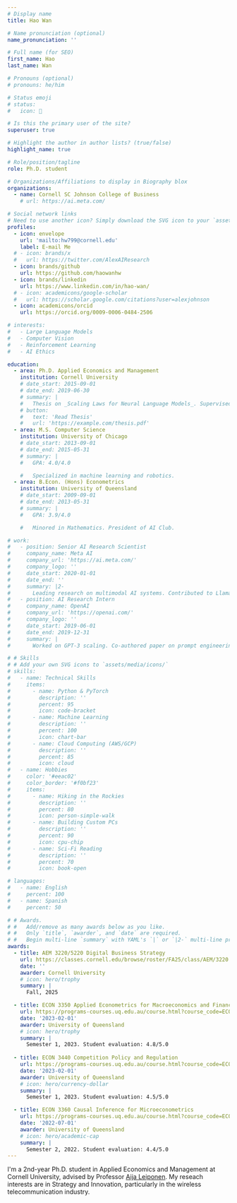 ```yaml
---
# Display name
title: Hao Wan

# Name pronunciation (optional)
name_pronunciation: ''

# Full name (for SEO)
first_name: Hao
last_name: Wan

# Pronouns (optional)
# pronouns: he/him

# Status emoji
# status:
#   icon: 🚀

# Is this the primary user of the site?
superuser: true

# Highlight the author in author lists? (true/false)
highlight_name: true

# Role/position/tagline
role: Ph.D. student

# Organizations/Affiliations to display in Biography blox
organizations:
  - name: Cornell SC Johnson College of Business
    # url: https://ai.meta.com/

# Social network links
# Need to use another icon? Simply download the SVG icon to your `assets/media/icons/` folder.
profiles:
  - icon: envelope
    url: 'mailto:hw799@cornell.edu'
    label: E-mail Me
  # - icon: brands/x
  #   url: https://twitter.com/AlexAIResearch
  - icon: brands/github
    url: https://github.com/haowanhw
  - icon: brands/linkedin
    url: https://www.linkedin.com/in/hao-wan/
  # - icon: academicons/google-scholar
  #   url: https://scholar.google.com/citations?user=alexjohnson
  - icon: academicons/orcid
    url: https://orcid.org/0009-0006-0484-2506

# interests:
#   - Large Language Models
#   - Computer Vision
#   - Reinforcement Learning
#   - AI Ethics

education:
  - area: Ph.D. Applied Economics and Management
    institution: Cornell University
    # date_start: 2015-09-01
    # date_end: 2019-06-30
    # summary: |
    #   Thesis on _Scaling Laws for Neural Language Models_. Supervised by Prof. Andrew Ng. Published 5 papers in NeurIPS and ICML, with 2 best paper awards.
    # button:
    #   text: 'Read Thesis'
    #   url: 'https://example.com/thesis.pdf'
  - area: M.S. Computer Science
    institution: University of Chicago
    # date_start: 2013-09-01
    # date_end: 2015-05-31
    # summary: |
    #   GPA: 4.0/4.0

    #   Specialized in machine learning and robotics.
  - area: B.Econ. (Hons) Econometrics
    institution: University of Queensland
    # date_start: 2009-09-01
    # date_end: 2013-05-31
    # summary: |
    #   GPA: 3.9/4.0

    #   Minored in Mathematics. President of AI Club.

# work:
#   - position: Senior AI Research Scientist
#     company_name: Meta AI
#     company_url: 'https://ai.meta.com/'
#     company_logo: ''
#     date_start: 2020-01-01
#     date_end: ''
#     summary: |2-
#       Leading research on multimodal AI systems. Contributed to Llama 2 and other open-source models. 50+ citations in 3 years.
#   - position: AI Research Intern
#     company_name: OpenAI
#     company_url: 'https://openai.com/'
#     company_logo: ''
#     date_start: 2019-06-01
#     date_end: 2019-12-31
#     summary: |
#       Worked on GPT-3 scaling. Co-authored paper on prompt engineering.

# # Skills
# # Add your own SVG icons to `assets/media/icons/`
# skills:
#   - name: Technical Skills
#     items:
#       - name: Python & PyTorch
#         description: ''
#         percent: 95
#         icon: code-bracket
#       - name: Machine Learning
#         description: ''
#         percent: 100
#         icon: chart-bar
#       - name: Cloud Computing (AWS/GCP)
#         description: ''
#         percent: 85
#         icon: cloud
#   - name: Hobbies
#     color: '#eeac02'
#     color_border: '#f0bf23'
#     items:
#       - name: Hiking in the Rockies
#         description: ''
#         percent: 80
#         icon: person-simple-walk
#       - name: Building Custom PCs
#         description: ''
#         percent: 90
#         icon: cpu-chip
#       - name: Sci-Fi Reading
#         description: ''
#         percent: 70
#         icon: book-open

# languages:
#   - name: English
#     percent: 100
#   - name: Spanish
#     percent: 50

# # Awards.
# #   Add/remove as many awards below as you like.
# #   Only `title`, `awarder`, and `date` are required.
# #   Begin multi-line `summary` with YAML's `|` or `|2-` multi-line prefix and indent 2 spaces below.
awards:
  - title: AEM 3220/5220 Digital Business Strategy
    url: https://classes.cornell.edu/browse/roster/FA25/class/AEM/3220
    date: ''
    awarder: Cornell University
    # icon: hero/trophy
    summary: |
      Fall, 2025

  - title: ECON 3350 Applied Econometrics for Macroeconomics and Finance
    url: https://programs-courses.uq.edu.au/course.html?course_code=ECON3350
    date: '2023-02-01'
    awarder: University of Queensland
    # icon: hero/trophy
    summary: |
      Semester 1, 2023. Student evaluation: 4.8/5.0
      
  - title: ECON 3440 Competition Policy and Regulation
    url: https://programs-courses.uq.edu.au/course.html?course_code=ECON3440
    date: '2023-02-01'
    awarder: University of Queensland
    # icon: hero/currency-dollar
    summary: |
      Semester 1, 2023. Student evaluation: 4.5/5.0

  - title: ECON 3360 Causal Inference for Microeconometrics
    url: https://programs-courses.uq.edu.au/course.html?course_code=ECON3360
    date: '2022-07-01'
    awarder: University of Queensland
    # icon: hero/academic-cap
    summary: |
      Semester 2, 2022. Student evaluation: 4.4/5.0
---
```


I'm a 2nd-year Ph.D. student in Applied Economics and Management at Cornell University, advised by Professor [Aija Leiponen](https://business.cornell.edu/faculty-research/faculty/ael24/). My reseach interests are in Strategy and Innovation, particularly in the wireless telecommunication industry. 


